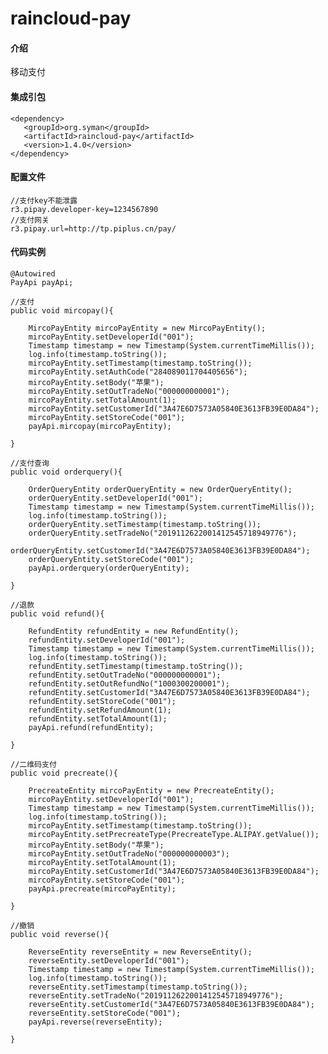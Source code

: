 # raincloud-pay

#### 介绍
移动支付

#### 集成引包

    <dependency>
       <groupId>org.syman</groupId>
       <artifactId>raincloud-pay</artifactId>
       <version>1.4.0</version>
    </dependency>

#### 配置文件
    //支付key不能泄露
    r3.pipay.developer-key=1234567890
    //支付网关
    r3.pipay.url=http://tp.piplus.cn/pay/


#### 代码实例

    @Autowired
    PayApi payApi;

    //支付
    public void mircopay(){

        MircoPayEntity mircoPayEntity = new MircoPayEntity();
        mircoPayEntity.setDeveloperId("001");
        Timestamp timestamp = new Timestamp(System.currentTimeMillis());
        log.info(timestamp.toString());
        mircoPayEntity.setTimestamp(timestamp.toString());
        mircoPayEntity.setAuthCode("284089011704405656");
        mircoPayEntity.setBody("苹果");
        mircoPayEntity.setOutTradeNo("000000000001");
        mircoPayEntity.setTotalAmount(1);
        mircoPayEntity.setCustomerId("3A47E6D7573A05840E3613FB39E0DA84");
        mircoPayEntity.setStoreCode("001");
        payApi.mircopay(mircoPayEntity);

    }

    //支付查询
    public void orderquery(){

        OrderQueryEntity orderQueryEntity = new OrderQueryEntity();
        orderQueryEntity.setDeveloperId("001");
        Timestamp timestamp = new Timestamp(System.currentTimeMillis());
        log.info(timestamp.toString());
        orderQueryEntity.setTimestamp(timestamp.toString());
        orderQueryEntity.setTradeNo("2019112622001412545718949776");
        orderQueryEntity.setCustomerId("3A47E6D7573A05840E3613FB39E0DA84");
        orderQueryEntity.setStoreCode("001");
        payApi.orderquery(orderQueryEntity);

    }

    //退款
    public void refund(){

        RefundEntity refundEntity = new RefundEntity();
        refundEntity.setDeveloperId("001");
        Timestamp timestamp = new Timestamp(System.currentTimeMillis());
        log.info(timestamp.toString());
        refundEntity.setTimestamp(timestamp.toString());
        refundEntity.setOutTradeNo("000000000001");
        refundEntity.setOutRefundNo("1000300200001");
        refundEntity.setCustomerId("3A47E6D7573A05840E3613FB39E0DA84");
        refundEntity.setStoreCode("001");
        refundEntity.setRefundAmount(1);
        refundEntity.setTotalAmount(1);
        payApi.refund(refundEntity);

    }

    //二维码支付
    public void precreate(){

        PrecreateEntity mircoPayEntity = new PrecreateEntity();
        mircoPayEntity.setDeveloperId("001");
        Timestamp timestamp = new Timestamp(System.currentTimeMillis());
        log.info(timestamp.toString());
        mircoPayEntity.setTimestamp(timestamp.toString());
        mircoPayEntity.setPrecreateType(PrecreateType.ALIPAY.getValue());
        mircoPayEntity.setBody("苹果");
        mircoPayEntity.setOutTradeNo("000000000003");
        mircoPayEntity.setTotalAmount(1);
        mircoPayEntity.setCustomerId("3A47E6D7573A05840E3613FB39E0DA84");
        mircoPayEntity.setStoreCode("001");
        payApi.precreate(mircoPayEntity);

    }

    //撤销
    public void reverse(){

        ReverseEntity reverseEntity = new ReverseEntity();
        reverseEntity.setDeveloperId("001");
        Timestamp timestamp = new Timestamp(System.currentTimeMillis());
        log.info(timestamp.toString());
        reverseEntity.setTimestamp(timestamp.toString());
        reverseEntity.setTradeNo("2019112622001412545718949776");
        reverseEntity.setCustomerId("3A47E6D7573A05840E3613FB39E0DA84");
        reverseEntity.setStoreCode("001");
        payApi.reverse(reverseEntity);

    }
